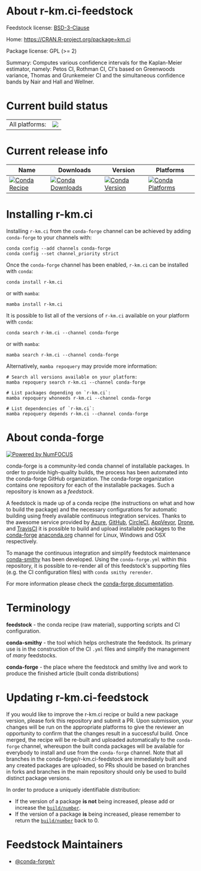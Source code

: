 About r-km.ci-feedstock
=======================

Feedstock license: [BSD-3-Clause](https://github.com/conda-forge/r-km.ci-feedstock/blob/main/LICENSE.txt)

Home: https://CRAN.R-project.org/package=km.ci

Package license: GPL (>= 2)

Summary: Computes various confidence intervals for the Kaplan-Meier estimator, namely: Petos CI, Rothman CI, CI's based on Greenwoods variance, Thomas and Grunkemeier CI and the simultaneous confidence bands by Nair and Hall and Wellner.

Current build status
====================


<table><tr><td>All platforms:</td>
    <td>
      <a href="https://dev.azure.com/conda-forge/feedstock-builds/_build/latest?definitionId=1281&branchName=main">
        <img src="https://dev.azure.com/conda-forge/feedstock-builds/_apis/build/status/r-km.ci-feedstock?branchName=main">
      </a>
    </td>
  </tr>
</table>

Current release info
====================

| Name | Downloads | Version | Platforms |
| --- | --- | --- | --- |
| [![Conda Recipe](https://img.shields.io/badge/recipe-r--km.ci-green.svg)](https://anaconda.org/conda-forge/r-km.ci) | [![Conda Downloads](https://img.shields.io/conda/dn/conda-forge/r-km.ci.svg)](https://anaconda.org/conda-forge/r-km.ci) | [![Conda Version](https://img.shields.io/conda/vn/conda-forge/r-km.ci.svg)](https://anaconda.org/conda-forge/r-km.ci) | [![Conda Platforms](https://img.shields.io/conda/pn/conda-forge/r-km.ci.svg)](https://anaconda.org/conda-forge/r-km.ci) |

Installing r-km.ci
==================

Installing `r-km.ci` from the `conda-forge` channel can be achieved by adding `conda-forge` to your channels with:

```
conda config --add channels conda-forge
conda config --set channel_priority strict
```

Once the `conda-forge` channel has been enabled, `r-km.ci` can be installed with `conda`:

```
conda install r-km.ci
```

or with `mamba`:

```
mamba install r-km.ci
```

It is possible to list all of the versions of `r-km.ci` available on your platform with `conda`:

```
conda search r-km.ci --channel conda-forge
```

or with `mamba`:

```
mamba search r-km.ci --channel conda-forge
```

Alternatively, `mamba repoquery` may provide more information:

```
# Search all versions available on your platform:
mamba repoquery search r-km.ci --channel conda-forge

# List packages depending on `r-km.ci`:
mamba repoquery whoneeds r-km.ci --channel conda-forge

# List dependencies of `r-km.ci`:
mamba repoquery depends r-km.ci --channel conda-forge
```


About conda-forge
=================

[![Powered by
NumFOCUS](https://img.shields.io/badge/powered%20by-NumFOCUS-orange.svg?style=flat&colorA=E1523D&colorB=007D8A)](https://numfocus.org)

conda-forge is a community-led conda channel of installable packages.
In order to provide high-quality builds, the process has been automated into the
conda-forge GitHub organization. The conda-forge organization contains one repository
for each of the installable packages. Such a repository is known as a *feedstock*.

A feedstock is made up of a conda recipe (the instructions on what and how to build
the package) and the necessary configurations for automatic building using freely
available continuous integration services. Thanks to the awesome service provided by
[Azure](https://azure.microsoft.com/en-us/services/devops/), [GitHub](https://github.com/),
[CircleCI](https://circleci.com/), [AppVeyor](https://www.appveyor.com/),
[Drone](https://cloud.drone.io/welcome), and [TravisCI](https://travis-ci.com/)
it is possible to build and upload installable packages to the
[conda-forge](https://anaconda.org/conda-forge) [anaconda.org](https://anaconda.org/)
channel for Linux, Windows and OSX respectively.

To manage the continuous integration and simplify feedstock maintenance
[conda-smithy](https://github.com/conda-forge/conda-smithy) has been developed.
Using the ``conda-forge.yml`` within this repository, it is possible to re-render all of
this feedstock's supporting files (e.g. the CI configuration files) with ``conda smithy rerender``.

For more information please check the [conda-forge documentation](https://conda-forge.org/docs/).

Terminology
===========

**feedstock** - the conda recipe (raw material), supporting scripts and CI configuration.

**conda-smithy** - the tool which helps orchestrate the feedstock.
                   Its primary use is in the construction of the CI ``.yml`` files
                   and simplify the management of *many* feedstocks.

**conda-forge** - the place where the feedstock and smithy live and work to
                  produce the finished article (built conda distributions)


Updating r-km.ci-feedstock
==========================

If you would like to improve the r-km.ci recipe or build a new
package version, please fork this repository and submit a PR. Upon submission,
your changes will be run on the appropriate platforms to give the reviewer an
opportunity to confirm that the changes result in a successful build. Once
merged, the recipe will be re-built and uploaded automatically to the
`conda-forge` channel, whereupon the built conda packages will be available for
everybody to install and use from the `conda-forge` channel.
Note that all branches in the conda-forge/r-km.ci-feedstock are
immediately built and any created packages are uploaded, so PRs should be based
on branches in forks and branches in the main repository should only be used to
build distinct package versions.

In order to produce a uniquely identifiable distribution:
 * If the version of a package **is not** being increased, please add or increase
   the [``build/number``](https://docs.conda.io/projects/conda-build/en/latest/resources/define-metadata.html#build-number-and-string).
 * If the version of a package **is** being increased, please remember to return
   the [``build/number``](https://docs.conda.io/projects/conda-build/en/latest/resources/define-metadata.html#build-number-and-string)
   back to 0.

Feedstock Maintainers
=====================

* [@conda-forge/r](https://github.com/conda-forge/r/)

